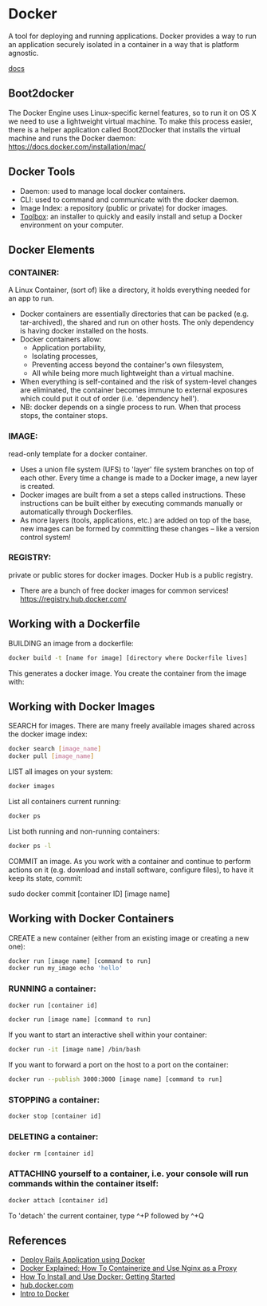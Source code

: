 # Docker

A tool for deploying and running applications. Docker provides a way to run an application securely isolated in a container in a way that is platform agnostic.

[docs](https://docs.docker.com/)


## Boot2docker

The Docker Engine uses Linux-specific kernel features, so to run it on OS X we need to use a lightweight virtual machine. To make this process easier, there is a helper application called Boot2Docker that installs the virtual machine and runs the Docker daemon: https://docs.docker.com/installation/mac/


## Docker Tools

* Daemon: used to manage local docker containers.
* CLI: used to command and communicate with the docker daemon.
* Image Index: a repository (public or private) for docker images.
* [Toolbox](https://www.docker.com/products/docker-toolbox): an installer to quickly and easily install and setup a Docker environment on your computer.


## Docker Elements

### CONTAINER:

A Linux Container, (sort of) like a directory, it holds everything needed for an app to run.

  * Docker containers are essentially directories that can be packed (e.g. tar-archived), the shared and run on other hosts. The only dependency is having docker installed on the hosts.
  * Docker containers allow:
    * Application portability,
    * Isolating processes,
    * Preventing access beyond the container's own filesystem,
    * All while being more much lightweight than a virtual machine.
  * When everything is self-contained and the risk of system-level changes are eliminated, the container becomes immune to external exposures which could put it out of order (i.e. 'dependency hell').
  * NB: docker depends on a single process to run. When that process stops, the container stops.


### IMAGE:

read-only template for a docker container.

  * Uses a union file system (UFS) to 'layer' file system branches on top of each other. Every time a change is made to a Docker image, a new layer is created.
  * Docker images are built from a set a steps called instructions. These instructions can be built either by executing commands manually or automatically through Dockerfiles.
  * As more layers (tools, applications, etc.) are added on top of the base, new images can be formed by committing these changes – like a version control system!


### REGISTRY:

private or public stores for docker images. Docker Hub is a public registry.
  * There are a bunch of free docker images for common services! https://registry.hub.docker.com/


## Working with a Dockerfile

BUILDING an image from a dockerfile:

```bash
docker build -t [name for image] [directory where Dockerfile lives]
```

This generates a docker image. You create the container from the image with:


## Working with Docker Images

SEARCH for images. There are many freely available images shared across the docker image index:

```bash
docker search [image_name]
docker pull [image_name]
```

LIST all images on your system:

```bash
docker images
```

List all containers current running:

```bash
docker ps
```

List both running and non-running containers:

```bash
docker ps -l
```

COMMIT an image. As you work with a container and continue to perform actions on it (e.g. download and install software, configure files), to have it keep its state, commit:

sudo docker commit [container ID] [image name]


## Working with Docker Containers

CREATE a new container (either from an existing image or creating a new one):

```bash
docker run [image name] [command to run]
docker run my_image echo 'hello'
```

### RUNNING a container:

```bash
docker run [container id]
```

```bash
docker run [image name] [command to run]
```

If you want to start an interactive shell within your container:

```bash
docker run -it [image name] /bin/bash
```

If you want to forward a port on the host to a port on the container:

```bash
docker run --publish 3000:3000 [image name] [command to run]
```


### STOPPING a container:

```bash
docker stop [container id]
```

### DELETING a container:

```bash
docker rm [container id]
```

### ATTACHING yourself to a container, i.e. your console will run commands within the container itself:

```bash
docker attach [container id]
```

To 'detach' the current container, type ^+P followed by ^+Q


## References

* [Deploy Rails Application using Docker](http://steveltn.me/blog/2014/03/15/deploy-rails-applications-using-docker/)
* [Docker Explained: How To Containerize and Use Nginx as a Proxy](https://www.digitalocean.com/community/tutorials/docker-explained-how-to-containerize-and-use-nginx-as-a-proxy)
* [How To Install and Use Docker: Getting Started](https://www.digitalocean.com/community/tutorials/how-to-install-and-use-docker-getting-started)
* [hub.docker.com](https://hub.docker.com/)
* [Intro to Docker](http://jdlm.info/ds-docker-demo/#15)
